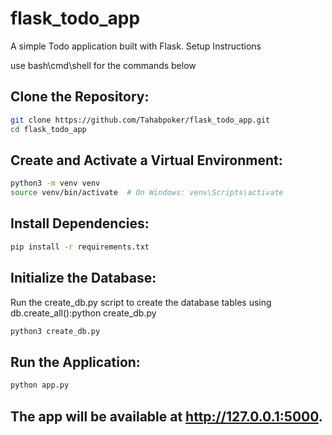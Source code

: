 # flask_todo_app

A simple Todo application built with Flask.
Setup Instructions

use bash\cmd\shell for the commands below

## Clone the Repository:
```bash
git clone https://github.com/Tahabpoker/flask_todo_app.git
cd flask_todo_app
```

## Create and Activate a Virtual Environment:

```bash
python3 -m venv venv
source venv/bin/activate  # On Windows: venv\Scripts\activate
```

## Install Dependencies:

```bash 
pip install -r requirements.txt
```
## Initialize the Database:
Run the create_db.py script to create the database tables using db.create_all():python create_db.py
```bash
python3 create_db.py
```

## Run the Application:
```bash
python app.py
```

## The app will be available at http://127.0.0.1:5000.
